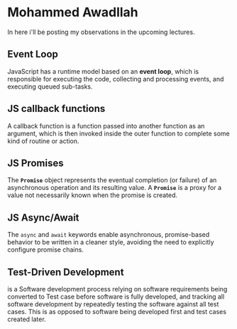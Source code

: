 # Mohammed Awadllah

In here i'll be posting my observations in the upcoming lectures.


## Event Loop

JavaScript has a runtime model based on an **event loop**, which is responsible for executing the code, collecting and processing events, and executing queued sub-tasks.

## JS callback functions

A callback function is a function passed into another function as an argument, which is then invoked inside the outer function to complete some kind of routine or action.

## JS Promises

The **`Promise`** object represents the eventual completion (or failure) of an asynchronous operation and its resulting value.
A **`Promise`** is a proxy for a value not necessarily known when the promise is created.

## JS Async/Await

The `async` and `await` keywords enable asynchronous, promise-based behavior to be written in a cleaner style, avoiding the need to explicitly configure promise chains.

## Test-Driven Development

is a Software development process relying on software requirements being converted to Test case before software is fully developed, and tracking all software development by repeatedly testing the software against all test cases. This is as opposed to software being developed first and test cases created later.
